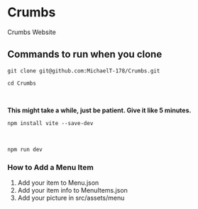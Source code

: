 # Crumbs
Crumbs Website

## Commands to run when you clone

```
git clone git@github.com:MichaelT-178/Crumbs.git
```

```
cd Crumbs
```
<br>

**This might take a while, just be patient. Give it like 5 minutes.**
```
npm install vite --save-dev
```

<br>

```
npm run dev
```

### How to Add a Menu Item

1. Add your item to Menu.json
2. Add your item info to MenuItems.json
3. Add your picture in src/assets/menu
